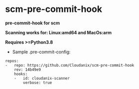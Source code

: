 # scm-pre-commit-hook
**pre-commit-hook for scm**

**Scanning works for: Linux:amd64 and MacOs:arm**

**Requires >=Python3.8**

* Sample .pre-commit-config:

```
repos:
-   repo: https://github.com/Cloudanix/scm-pre-commit-hook
    rev: 14b49e9
    hooks:
    -   id: cloudanix-scanner
        verbose: true
```
